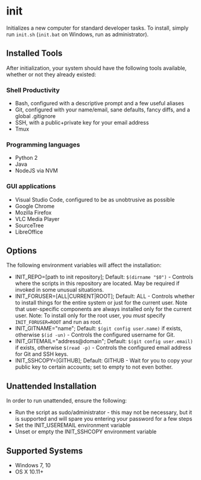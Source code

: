 # init

Initializes a new computer for standard developer tasks. To install, simply run `init.sh` (`init.bat` on Windows, run as administrator).

## Installed Tools

After initialization, your system should have the following tools available, whether or not they already existed:

### Shell Productivity

- Bash, configured with a descriptive prompt and a few useful aliases
- Git, configured with your name/email, sane defaults, fancy diffs, and a global .gitignore
- SSH, with a public+private key for your email address
- Tmux

### Programming languages

- Python 2
- Java
- NodeJS via NVM

### GUI applications

- Visual Studio Code, configured to be as unobtrusive as possible
- Google Chrome
- Mozilla Firefox
- VLC Media Player
- SourceTree
- LibreOffice

## Options

The following environment variables will affect the installation:

- INIT_REPO=[path to init repository]; Default: `$(dirname "$0")` - Controls where the scripts in this repository are located. May be required if invoked in some unusual situations.
- INIT_FORUSER=[ALL|CURRENT|ROOT]; Default: ALL - Controls whether to install things for the entire system or just for the current user. Note that user-specific components are always installed only for the current user. Note: To install only for the root user, you *must* specify `INIT_FORUSER=ROOT` and run as root.
- INIT_GITNAME="name"; Default: `$(git config user.name)` if exists, otherwise `$(id -un)` - Controls the configured username for Git.
- INIT_GITEMAIL="address@domain"; Default: `$(git config user.email)` if exists, otherwise `$(read -p)` - Controls the configured email address for Git and SSH keys.
- INIT_SSHCOPY=[GITHUB]; Default: GITHUB - Wait for you to copy your public key to certain accounts; set to empty to not even bother.

## Unattended Installation

In order to run unattended, ensure the following:

- Run the script as sudo/administrator - this may not be necessary, but it is supported and will spare you entering your password for a few steps
- Set the INIT_USEREMAIL environment variable
- Unset or empty the INIT_SSHCOPY environment variable

## Supported Systems

- Windows 7, 10
- OS X 10.11+
